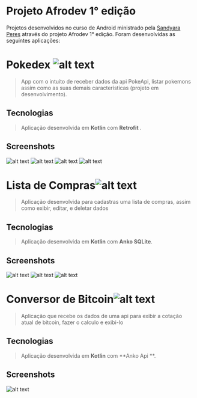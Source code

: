 
# Projeto Afrodev 1° edição

Projetos desenvolvidos no curso de Android ministrado pela [Sandyara Peres](https://www.linkedin.com/in/sandyaraperes/) através do projeto Afrodev 1° edição.
Foram desenvolvidas as seguintes aplicações:


# Pokedex    ![alt text](https://github.com/edunet1990/projects_afrodev_android_kotlin/blob/master/Screenshots/pokedex-icon-21.png)

>App com o intuíto de receber dados da api PokeApi, listar pokemons assim como as suas demais características (projeto em desenvolvimento). 

## Tecnologias

>Aplicação desenvolvida em **Kotlin** com **Retrofit** .

## Screenshots
![alt text](https://github.com/edunet1990/projects_afrodev_android_kotlin/blob/master/Screenshots/Splash.png) ![alt text](https://github.com/edunet1990/projects_afrodev_android_kotlin/blob/master/Screenshots/In%C3%ADcio.png) ![alt text](https://github.com/edunet1990/projects_afrodev_android_kotlin/blob/master/Screenshots/Welcome.png) ![alt text](https://github.com/edunet1990/projects_afrodev_android_kotlin/blob/master/Screenshots/Listagem.png)




# Lista de Compras![alt text](https://github.com/edunet1990/projects_afrodev_android_kotlin/blob/master/Screenshots/767ca771755f4675d4063c03e17c8595---cone-de-lista-de-verifica----o-m--dica-by-vexels.png)

>Aplicação desenvolvida para cadastras uma lista de compras, assim como exibir, editar, e deletar dados

## Tecnologias

>Aplicação desenvolvida em **Kotlin** com **Anko SQLite**.

## Screenshots
![alt text](https://github.com/edunet1990/projects_afrodev_android_kotlin/blob/master/Screenshots/3cfb0d94-5ef1-4c44-ab75-4dfacfcd0b12.jpg) ![alt text](https://github.com/edunet1990/projects_afrodev_android_kotlin/blob/master/Screenshots/WhatsApp%20Image%202020-11-21%20at%2017.41.28.jpeg) ![alt text](https://github.com/edunet1990/projects_afrodev_android_kotlin/blob/master/Screenshots/WhatsApp%20Image%202020-11-21%20at%2017.41.28%20(1).jpeg)

# Conversor de Bitcoin![alt text](https://github.com/edunet1990/projects_afrodev_android_kotlin/blob/master/Screenshots/40f189daa5c0279718484ca5f5569f78-bitcoin-icon-by-vexels.png)

>Aplicação que recebe os dados de uma api para exibir a cotação atual de bitcoin, fazer o calculo e exibi-lo

## Tecnologias

>Aplicação desenvolvida em **Kotlin** com **Anko Api **.

## Screenshots
![alt text](https://github.com/edunet1990/projects_afrodev_android_kotlin/blob/master/Screenshots/WhatsApp%20Image%202020-11-21%20at%2017.45.09.jpeg)
